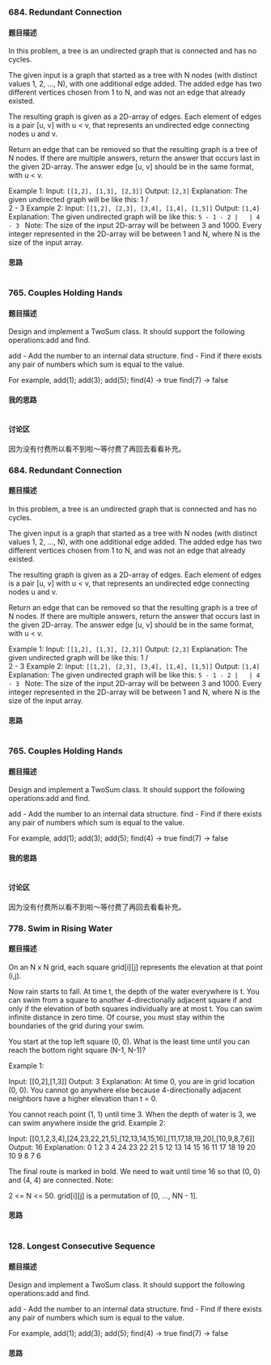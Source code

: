 ### 684. Redundant Connection
#### 题目描述

In this problem, a tree is an undirected graph that is connected and has no cycles.

The given input is a graph that started as a tree with N nodes (with distinct values 1, 2, ..., N), with one additional edge added. The added edge has two different vertices chosen from 1 to N, and was not an edge that already existed.

The resulting graph is given as a 2D-array of edges. Each element of edges is a pair [u, v] with u < v, that represents an undirected edge connecting nodes u and v.

Return an edge that can be removed so that the resulting graph is a tree of N nodes. If there are multiple answers, return the answer that occurs last in the given 2D-array. The answer edge [u, v] should be in the same format, with u < v.

Example 1:
Input: `[[1,2], [1,3], [2,3]]`
Output: `[2,3]`
Explanation: The given undirected graph will be like this:
  1
 / \
2 - 3
Example 2:
Input: `[[1,2], [2,3], [3,4], [1,4], [1,5]]`
Output: `[1,4]`
Explanation: The given undirected graph will be like this:
`5 - 1 - 2
     |   |
     4 - 3
`
Note:
The size of the input 2D-array will be between 3 and 1000.
Every integer represented in the 2D-array will be between 1 and N, where N is the size of the input array.


#### 思路

``` java

```

### 765. Couples Holding Hands
#### 题目描述
Design and implement a TwoSum class. It should support the following operations:add and find.

add - Add the number to an internal data structure.
find - Find if there exists any pair of numbers which sum is equal to the value.

For example,
add(1); add(3); add(5);
find(4) -> true
find(7) -> false

#### 我的思路


``` java

``` 
#### 讨论区
因为没有付费所以看不到啦～等付费了再回去看看补充。


### 684. Redundant Connection
#### 题目描述

In this problem, a tree is an undirected graph that is connected and has no cycles.

The given input is a graph that started as a tree with N nodes (with distinct values 1, 2, ..., N), with one additional edge added. The added edge has two different vertices chosen from 1 to N, and was not an edge that already existed.

The resulting graph is given as a 2D-array of edges. Each element of edges is a pair [u, v] with u < v, that represents an undirected edge connecting nodes u and v.

Return an edge that can be removed so that the resulting graph is a tree of N nodes. If there are multiple answers, return the answer that occurs last in the given 2D-array. The answer edge [u, v] should be in the same format, with u < v.

Example 1:
Input: `[[1,2], [1,3], [2,3]]`
Output: `[2,3]`
Explanation: The given undirected graph will be like this:
  1
 / \
2 - 3
Example 2:
Input: `[[1,2], [2,3], [3,4], [1,4], [1,5]]`
Output: `[1,4]`
Explanation: The given undirected graph will be like this:
`5 - 1 - 2
     |   |
     4 - 3
`
Note:
The size of the input 2D-array will be between 3 and 1000.
Every integer represented in the 2D-array will be between 1 and N, where N is the size of the input array.


#### 思路

``` java

```

### 765. Couples Holding Hands
#### 题目描述
Design and implement a TwoSum class. It should support the following operations:add and find.

add - Add the number to an internal data structure.
find - Find if there exists any pair of numbers which sum is equal to the value.

For example,
add(1); add(3); add(5);
find(4) -> true
find(7) -> false

#### 我的思路


``` java

``` 
#### 讨论区
因为没有付费所以看不到啦～等付费了再回去看看补充。


### 778. Swim in Rising Water
#### 题目描述

On an N x N grid, each square grid[i][j] represents the elevation at that point (i,j).

Now rain starts to fall. At time t, the depth of the water everywhere is t. You can swim from a square to another 4-directionally adjacent square if and only if the elevation of both squares individually are at most t. You can swim infinite distance in zero time. Of course, you must stay within the boundaries of the grid during your swim.

You start at the top left square (0, 0). What is the least time until you can reach the bottom right square (N-1, N-1)?

Example 1:

Input: [[0,2],[1,3]]
Output: 3
Explanation:
At time 0, you are in grid location (0, 0).
You cannot go anywhere else because 4-directionally adjacent neighbors have a higher elevation than t = 0.

You cannot reach point (1, 1) until time 3.
When the depth of water is 3, we can swim anywhere inside the grid.
Example 2:

Input: [[0,1,2,3,4],[24,23,22,21,5],[12,13,14,15,16],[11,17,18,19,20],[10,9,8,7,6]]
Output: 16
Explanation:
 0  1  2  3  4
24 23 22 21  5
12 13 14 15 16
11 17 18 19 20
10  9  8  7  6

The final route is marked in bold.
We need to wait until time 16 so that (0, 0) and (4, 4) are connected.
Note:

2 <= N <= 50.
grid[i][j] is a permutation of [0, ..., NN - 1].

#### 思路

``` java

```

### 128. Longest Consecutive Sequence
#### 题目描述
Design and implement a TwoSum class. It should support the following operations:add and find.

add - Add the number to an internal data structure.
find - Find if there exists any pair of numbers which sum is equal to the value.

For example,
add(1); add(3); add(5);
find(4) -> true
find(7) -> false

#### 思路


``` java

``` 

